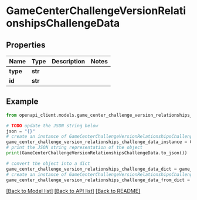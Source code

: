 # GameCenterChallengeVersionRelationshipsChallengeData


## Properties

Name | Type | Description | Notes
------------ | ------------- | ------------- | -------------
**type** | **str** |  | 
**id** | **str** |  | 

## Example

```python
from openapi_client.models.game_center_challenge_version_relationships_challenge_data import GameCenterChallengeVersionRelationshipsChallengeData

# TODO update the JSON string below
json = "{}"
# create an instance of GameCenterChallengeVersionRelationshipsChallengeData from a JSON string
game_center_challenge_version_relationships_challenge_data_instance = GameCenterChallengeVersionRelationshipsChallengeData.from_json(json)
# print the JSON string representation of the object
print(GameCenterChallengeVersionRelationshipsChallengeData.to_json())

# convert the object into a dict
game_center_challenge_version_relationships_challenge_data_dict = game_center_challenge_version_relationships_challenge_data_instance.to_dict()
# create an instance of GameCenterChallengeVersionRelationshipsChallengeData from a dict
game_center_challenge_version_relationships_challenge_data_from_dict = GameCenterChallengeVersionRelationshipsChallengeData.from_dict(game_center_challenge_version_relationships_challenge_data_dict)
```
[[Back to Model list]](../README.md#documentation-for-models) [[Back to API list]](../README.md#documentation-for-api-endpoints) [[Back to README]](../README.md)


